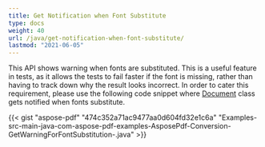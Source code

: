 ```yaml
---
title: Get Notification when Font Substitute
type: docs
weight: 40
url: /java/get-notification-when-font-substitute/
lastmod: "2021-06-05"
---
```


This API shows warning when fonts are substituted. This is a useful feature in tests, as it allows the tests to fail faster if the font is missing, rather than having to track down why the result looks incorrect. In order to cater this requirement, please use the following code snippet where [Document](https://apireference.aspose.com/java/pdf/com.aspose.pdf/Document) class gets notified when fonts substitute.

{{< gist "aspose-pdf" "474c352a71ac9477aa0d604fd32e1c6a" "Examples-src-main-java-com-aspose-pdf-examples-AsposePdf-Conversion-GetWarningForFontSubstitution-.java" >}}



